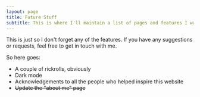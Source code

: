 ```yaml
---
layout: page
title: Future Stuff
subtitle: This is where I'll maintain a list of pages and features I want to add to this website.  
--- 
```

This is just so I don't forget any of the features. If you have any suggestions or requests, feel free to get in touch with me.  

So here goes:

* A couple of rickrolls, obviously
* Dark mode
* Acknowledgements to all the people who helped inspire this website
* ~~Update the "about me" page~~
